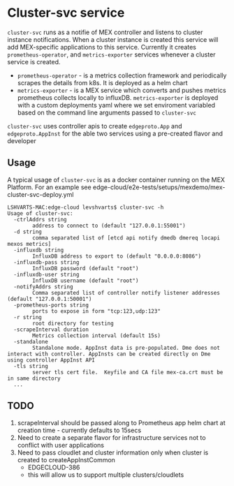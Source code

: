 # Cluster-svc service

`cluster-svc` runs as a notifie of MEX controller and listens to cluster instance notifications. When a cluster instance is created this service will add MEX-specific applications to this service.
Currently it creates `prometheus-operator`, and `metrics-exporter` services whenever a cluster service is created.
   - `prometheus-operator` - is a metrics collection framework and periodically scrapes the details from k8s. It is deployed as a helm chart
   - `metrics-exporter` - is a MEX service which converts and pushes metrics prometheus collects locally to influxDB. `metrics-exporter` is deployed with a custom deployments yaml where we set enviroment variabled based on the command line arguments passed to `cluster-svc`

`cluster-svc` uses controller apis to create `edgeproto.App` and `edgeproto.AppInst` for the able two services using a pre-created flavor and developer

## Usage

A typical usage of `cluster-svc` is as a docker container running on the MEX Platform. For an example see edge-cloud/e2e-tests/setups/mexdemo/mex-cluster-svc-deploy.yml

```
LSHVARTS-MAC:edge-cloud levshvarts$ cluster-svc -h
Usage of cluster-svc:
  -ctrlAddrs string
    	address to connect to (default "127.0.0.1:55001")
  -d string
    	comma separated list of [etcd api notify dmedb dmereq locapi mexos metrics]
  -influxdb string
    	InfluxDB address to export to (default "0.0.0.0:8086")
  -influxdb-pass string
    	InfluxDB password (default "root")
  -influxdb-user string
    	InfluxDB username (default "root")
  -notifyAddrs string
    	Comma separated list of controller notify listener addresses (default "127.0.0.1:50001")
  -prometheus-ports string
    	ports to expose in form "tcp:123,udp:123"
  -r string
    	root directory for testing
  -scrapeInterval duration
    	Metrics collection interval (default 15s)
  -standalone
    	Standalone mode. AppInst data is pre-populated. Dme does not interact with controller. AppInsts can be created directly on Dme using controller AppInst API
  -tls string
    	server tls cert file.  Keyfile and CA file mex-ca.crt must be in same directory
  ...
```

## TODO

1. scrapeInterval should be passed along to Prometheus app helm chart at creation time - currently defaults to 15secs
2. Need to create a separate flavor for infrastructure services not to conflict with user applications
3. Need to pass cloudlet and cluster information only when cluster is created to createAppInstCommon
   - EDGECLOUD-386
   - this will allow us to support multiple clusters/cloudlets